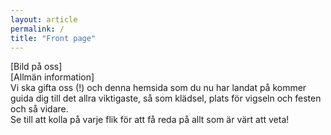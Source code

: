 ```yaml
---
layout: article
permalink: /
title: "Front page"
---
```


[Bild på oss]  
[Allmän information]  
Vi ska gifta oss (!) och denna hemsida som du nu har landat på kommer guida dig till det allra viktigaste, så som klädsel, plats för vigseln och festen och så vidare.  
Se till att kolla på varje flik för att få reda på allt som är värt att veta!
